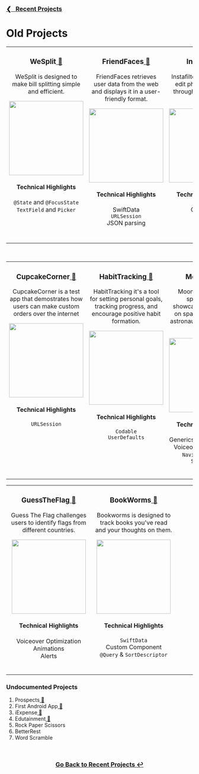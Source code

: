 <h3><a href="https://github.com/ricardonovelot#-recent-projects">❮‎‎‎ &nbsp; Recent Projects</a></h3>

<h1>Old Projects</h1>

<table>
<tr>
<td valign="top" align="center" width="380">

<!-- PROJECT 1 -->
<h3>WeSplit<a href="https://github.com/ricardonovelot/WeSplit"> 🔗</a></h3>
<p>WeSplit is designed to make bill splitting simple and efficient.</p>
<a href="https://github.com/ricardonovelot/WeSplit">
<img src="https://github.com/ricardonovelot/WeSplit/assets/84286086/3af0962b-8838-441b-8f25-139231efb13a" width="200">
</a>
<h4>Technical Highlights</h4>
<p>
  <code>@State</code> and <code>@FocusState</code><br>
  <code>TextField</code> and <code>Picker</code>
</p>


<br>
</td>
<td valign="top" align="center" width="380">

<!-- PROJECT 2 -->  

<h3>FriendFaces<a href="https://github.com/ricardonovelot/FriendFaces"> 🔗</a></h3>
<p>FriendFaces retrieves user data from the web and displays it in a user-friendly format.</p>
<a href="https://github.com/ricardonovelot/FriendFaces">
<img src="https://github.com/ricardonovelot/FriendFaces/assets/84286086/f37784ef-9b1b-4041-acd3-60b0e5da563a" width="200">
</a>
<h4>Technical Highlights</h4>
<p>
  SwiftData<br>
  <code>URLSession</code><br>
  JSON parsing
</p>

</td>
<td valign="top" align="center" width="380">
  
<!-- PROJECT 3 -->
<h3>Instafilter<a href="https://github.com/ricardonovelot/Instafilter"> 🔗</a></h3>
<p>Instafilter allows users to edit photos with filters through a user-friendly interface.</p>
<a href="https://github.com/ricardonovelot/Instafilter">
<img src="https://github.com/ricardonovelot/Instafilter/assets/84286086/36fc8c38-7cf3-4747-9e7e-82b239fae6ec" width="200">
</a>
<h4>Technical Highlights</h4>
<p>
  CoreImage<br>
  StoreKit<br>
  PhotosUI
</p>


<br>
</td>  
</tr>
</table>
<br>
<!-- TABLE 2 -->
<table>
<tr>
<td valign="top" align="center" width="380">

<!-- PROJECT 4 -->  
<h3>CupcakeCorner<a href="https://github.com/ricardonovelot/CupcakeCorner"> 🔗</a></h3>
<p>CupcakeCorner is a test app that demostrates how users can make custom orders over the internet</p>
<a href="https://github.com/ricardonovelot/CupcakeCorner">
<img src="https://github.com/ricardonovelot/CupcakeCorner/assets/84286086/bb06f24a-c1c0-4747-9a6e-aab632c614ba" width="200">
</a>
<h4>Technical Highlights</h4>
<p>
  <code>URLSession</code><br>
</p>


<br>
</td>
<td valign="top" align="center" width="380">

<!-- PROJECT 5 -->
<h3>HabitTracking<a href="https://github.com/ricardonovelot/HabitTracking"> 🔗</a></h3>
<p>HabitTracking it's a tool for setting personal goals, tracking progress, and encourage positive habit formation.</p>
<a href="https://github.com/ricardonovelot/HabitTracking">
<img src="https://github.com/ricardonovelot/HabitTracking/assets/84286086/f017d372-8d37-4ad2-8480-7f9600f79d8d" width="200">
</a>
<h4>Technical Highlights</h4>
<p>
  <code>Codable</code><br>
  <code>UserDefaults</code>
</p>


<br>
</td>
<td valign="top" align="center" width="380">

<!-- PROJECT 6 -->
<h3>MoonShot<a href="https://github.com/ricardonovelot/Moonshot"> 🔗</a></h3>
<p>Moonshot dives into space history, showcasing information on space missions and astronauts in an engaging way.</p>
<a href="https://github.com/ricardonovelot/Moonshot">
<img src="https://github.com/ricardonovelot/Moonshot/assets/84286086/63e9c612-1b0e-4d8c-b00b-a08ad800ab13" width="200">
</a>
<h4>Technical Highlights</h4>
<p>
  Generics for Codable Data<br>
  Voiceover Optimization<br>
  <code>NavigationLink</code> & <code>ScrollView</code>
</p>


<br>
</td>
</tr>
</table>
<!-- TABLE 3 -->
<table>
<tr>
<td valign="top" align="center" width="380"> 

<!-- PROJECT 7 -->
<h3>GuessTheFlag<a href="https://github.com/ricardonovelot/GuessTheFlag"> 🔗</a></h3>
<p>Guess The Flag challenges users to identify flags from different countries.</p>
<a href="https://github.com/ricardonovelot/GuessTheFlag">
<img src="https://github.com/ricardonovelot/GuessTheFlag/assets/84286086/e237c6ac-cfc0-4875-8cf2-3636e504adc6" width="200">
</a>
<h4>Technical Highlights</h4>
<p>
  Voiceover Optimization<br>
  Animations<br>
  Alerts
</p>

<br>
</td>
<td valign="top" align="center" width="380">

<!-- PROJECT 8 -->

<h3>BookWorms<a href="https://github.com/ricardonovelot/BookWorms"> 🔗</a></h3>
<p>Bookworms is designed to track books you've read and your thoughts on them.</p>
<a href="https://github.com/ricardonovelot/BookWorms">
<img src="https://github.com/ricardonovelot/BookWorms/assets/84286086/b792b98e-516b-4435-b305-e1f33ece8049" width="200">
</a>
<h4>Technical Highlights</h4>
<p>
  <code>SwiftData</code><br>
  Custom Component<br>
  <code>@Query</code> & <code>SortDescriptor</code>
</p>

<br>
</td>
<td valign="top" align="center" width="380">
  
<!-- PROJECT 9 -->


<br>
</td>
</tr>
</table>

<h3>Undocumented Projects</h3>
<ol>
<li>Prospects<a href="https://github.com/ricardonovelot/Proscpects"> 🔗</a></li>
<li>First Android App<a href="https://github.com/ricardonovelot/FirstAndroidApp"> 🔗</a></li>
<li>iExpense<a href="https://github.com/ricardonovelot/iExpense"> 🔗</a></li>
<li>Edutainment<a href="https://github.com/ricardonovelot/Edutainment"> 🔗</a></li>
<li>Rock Paper Scissors</li>
<li>BetterRest</li>
<li>Word Scramble</li>
  
</ol>

<br>
<h3 align="center"><a href="https://github.com/ricardonovelot">Go Back to Recent Projects ↩</a></h3>
<br>
